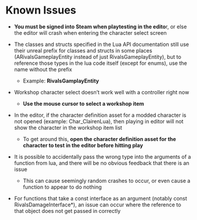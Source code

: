 # **Known Issues** 

* **You must be signed into Steam when playtesting in the edito**r, or else the editor will crash when entering the character select screen

* The classes and structs specified in the Lua API documentation still use their unreal prefix for classes and structs in some places (ARivalsGameplayEntity instead of just RivalsGameplayEntity), but to reference those types in the lua code itself (except for enums), use the name without the prefix  
  * Example: **RivalsGamplayEntity**

* Workshop character select doesn’t work well with a controller right now  
  * **Use the mouse cursor to select a workshop item**

* In the editor, if the character definition asset for a modded character is not opened (example: Char\_ClairenLua), then playing in editor will not show the character in the workshop item list  
  * To get around this, **open the character definition asset for the character to test in the editor before hitting play**

* It is possible to accidentally pass the wrong type into the arguments of a function from lua, and there will be no obvious feedback that there is an issue   
  * This can cause seemingly random crashes to occur, or even cause a function to appear to do nothing

* For functions that take a const interface as an argument (notably const RivalsDamageInterface\*), an issue can occur where the reference to that object does not get passed in correctly